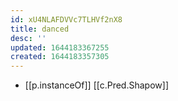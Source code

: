 ```yaml
---
id: xU4NLAFDVVc7TLHVf2nX8
title: danced
desc: ''
updated: 1644183367255
created: 1644183357305
---
```


- [[p.instanceOf]] [[c.Pred.Shapow]]

